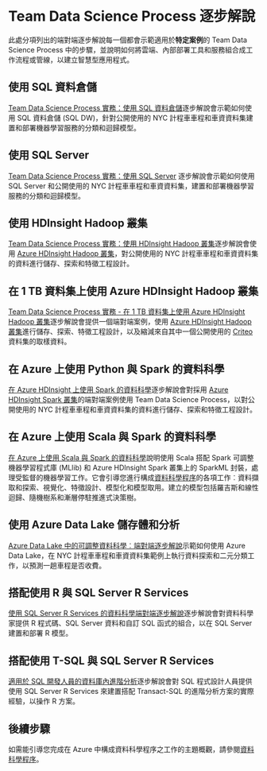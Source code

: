 <properties 
	pageTitle="Team Data Science Process 逐步解說 | Microsoft Azure" 
	description="這些逐步解說示範如何將雲端和內部部署工具與服務組合成工作流程或管線，以建立智慧型應用程式。" 
	services="machine-learning" 
	documentationCenter="" 
	authors="bradsev"
	manager="jhubbard" 
	editor="cgronlun" />

<tags 
	ms.service="machine-learning" 
	ms.workload="data-services" 
	ms.tgt_pltfrm="na" 
	ms.devlang="na" 
	ms.topic="article" 
	ms.date="08/03/2016" 
	ms.author="bradsev" />


# Team Data Science Process 逐步解說

此處分項列出的端對端逐步解說每一個都會示範適用於**特定案例**的 Team Data Science Process 中的步驟，並說明如何將雲端、內部部署工具和服務組合成工作流程或管線，以建立智慧型應用程式。

## 使用 SQL 資料倉儲
[Team Data Science Process 實務：使用 SQL 資料倉儲](machine-learning-data-science-process-sqldw-walkthrough.md)逐步解說會示範如何使用 SQL 資料倉儲 (SQL DW)，針對公開使用的 NYC 計程車車程和車資資料集建置和部署機器學習服務的分類和迴歸模型。

## 使用 SQL Server
[Team Data Science Process 實務：使用 SQL Server](machine-learning-data-science-process-sql-walkthrough.md) 逐步解說會示範如何使用 SQL Server 和公開使用的 NYC 計程車車程和車資資料集，建置和部署機器學習服務的分類和迴歸模型。


## 使用 HDInsight Hadoop 叢集
[Team Data Science Process 實務：使用 HDInsight Hadoop 叢集](machine-learning-data-science-process-hive-walkthrough.md)逐步解說會使用 [Azure HDInsight Hadoop 叢集](https://azure.microsoft.com/services/hdinsight/)，對公開使用的 NYC 計程車車程和車資資料集的資料進行儲存、探索和特徵工程設計。


## 在 1 TB 資料集上使用 Azure HDInsight Hadoop 叢集
[Team Data Science Process 實務 - 在 1 TB 資料集上使用 Azure HDInsight Hadoop 叢集](machine-learning-data-science-process-hive-criteo-walkthrough.md)逐步解說會提供一個端對端案例，使用 [Azure HDInsight Hadoop 叢集](https://azure.microsoft.com/services/hdinsight/)進行儲存、探索、特徵工程設計，以及縮減來自其中一個公開使用的 [Criteo](http://labs.criteo.com/downloads/download-terabyte-click-logs/) 資料集的取樣資料。


## 在 Azure 上使用 Python 與 Spark 的資料科學
[在 Azure HDInsight 上使用 Spark 的資料科學](machine-learning-data-science-spark-overview.md)逐步解說會對採用 [Azure HDInsight Spark 叢集](https://azure.microsoft.com/services/hdinsight/)的端對端案例使用 Team Data Science Process，以對公開使用的 NYC 計程車車程和車資資料集的資料進行儲存、探索和特徵工程設計。

## 在 Azure 上使用 Scala 與 Spark 的資料科學
[在 Azure 上使用 Scala 與 Spark 的資料科學](machine-learning-data-science-process-scala-walkthrough.md)說明使用 Scala 搭配 Spark 可調整機器學習程式庫 (MLlib) 和 Azure HDInsight Spark 叢集上的 SparkML 封裝，處理受監督的機器學習工作。它會引導您進行構成[資料科學程序](http://aka.ms/datascienceprocess)的各項工作︰資料擷取和探索、視覺化、特徵設計、模型化和模型取用。建立的模型包括羅吉斯和線性迴歸、隨機樹系和漸層停駐推進式決策樹。


## 使用 Azure Data Lake 儲存體和分析
[Azure Data Lake 中的可調整資料科學︰端對端逐步解說](machine-learning-data-science-process-data-lake-walkthrough.md)示範如何使用 Azure Data Lake，在 NYC 計程車車程和車資資料集範例上執行資料探索和二元分類工作，以預測一趟車程是否收費。

## 搭配使用 R 與 SQL Server R Services
[使用 SQL Server R Services 的資料科學端對端逐步解說](https://msdn.microsoft.com/library/mt612857.aspx)逐步解說會對資料科學家提供 R 程式碼、SQL Server 資料和自訂 SQL 函式的組合，以在 SQL Server 建置和部署 R 模型。

## 搭配使用 T-SQL 與 SQL Server R Services
[適用於 SQL 開發人員的資料庫內進階分析](https://msdn.microsoft.com/library/mt683480.aspx)逐步解說會對 SQL 程式設計人員提供使用 SQL Server R Services 來建置搭配 Transact-SQL 的進階分析方案的實際經驗，以操作 R 方案。

## 後續步驟

如需能引導您完成在 Azure 中構成資料科學程序之工作的主題概觀，請參閱[資料科學程序](http://aka.ms/datascienceprocess)。

<!---HONumber=AcomDC_0914_2016-->
